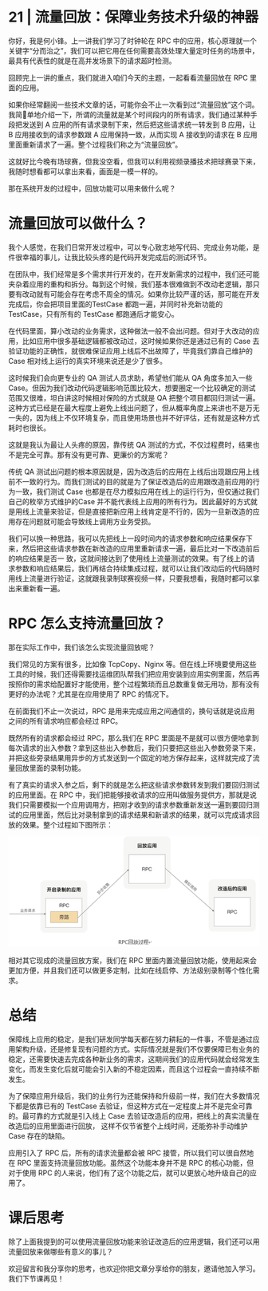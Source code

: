 # 21 | 流量回放：保障业务技术升级的神器

你好，我是何小锋。上一讲我们学习了时钟轮在 RPC 中的应用，核心原理就一个关键字“分而治之”，我们可以把它用在任何需要高效处理大量定时任务的场景中，最具有代表性的就是在高并发场景下的请求超时检测。

回顾完上一讲的重点，我们就进入咱们今天的主题，一起看看流量回放在 RPC 里面的应用。

如果你经常翻阅一些技术文章的话，可能你会不止一次看到过“流量回放”这个词。我简单地介绍一下，所谓的流量就是某个时间段内的所有请求，我们通过某种手段把发送到 A 应用的所有请求录制下来，然后把这些请求统一转发到 B 应用，让 B 应用接收到的请求参数跟 A 应用保持一致，从而实现 A 接收到的请求在 B 应用里面重新请求了一遍。整个过程我们称之为“流量回放”。

这就好比今晚有场球赛，但我没空看，但我可以利用视频录播技术把球赛录下来，我随时想看都可以拿出来看，画面是一模一样的。

那在系统开发的过程中，回放功能可以用来做什么呢？

# 流量回放可以做什么？

我个人感觉，在我们日常开发过程中，可以专心致志地写代码、完成业务功能，是件很幸福的事儿，让我比较头疼的是代码开发完成后的测试环节。

在团队中，我们经常是多个需求并行开发的，在开发新需求的过程中，我们还可能夹杂着应用的重构和拆分。每到这个时候，我们基本很难做到不改动老逻辑，那只要有改动就有可能会存在考虑不周全的情况。如果你比较严谨的话，那可能在开发完成后，你会把项目里面的TestCase 都跑一遍，并同时补充新功能的 TestCase，只有所有的 TestCase 都跑通后才能安心。

在代码里面，算小改动的业务需求，这种做法一般不会出问题。但对于大改动的应用，比如应用中很多基础逻辑都被改动过，这时候如果你还是通过已有的 Case 去验证功能的正确性，就很难保证应用上线后不出故障了，毕竟我们靠自己维护的 Case 相对线上运行的真实环境来说还是少了很多。

这时候我们会向更专业的 QA 测试人员求助，希望他们能从 QA 角度多加入一些 Case。但因为我们改动代码逻辑影响范围比较大，想要圈定一个比较确定的测试范围又很难，坦白讲这时候相对保险的方式就是 QA 把整个项目都回归测试一遍。这种方式已经是在最大程度上避免上线出问题了，但从概率角度上来讲也不是万无一失的，因为线上不仅环境复杂，而且使用场景也并不好评估，还有就是这种方式耗时也很长。

这就是我认为最让人头疼的原因，靠传统 QA 测试的方式，不仅过程费时，结果也不是完全可靠。那有没有更可靠、更廉价的方案呢？

传统 QA 测试出问题的根本原因就是，因为改造后的应用在上线后出现跟应用上线前不一致的行为。而我们测试的目的就是为了保证改造后的应用跟改造前应用的行为一致，我们测试 Case 也都是在尽力模拟应用在线上的运行行为，但仅通过我们自己的枚举方式维护的Case 并不能代表线上应用的所有行为。因此最好的方式就是用线上流量来验证，但是直接把新应用上线肯定是不行的，因为一旦新改造的应用存在问题就可能会导致线上调用方业务受损。

我们可以换一种思路，我可以先把线上一段时间内的请求参数和响应结果保存下来，然后把这些请求参数在新改造的应用里重新请求一遍，最后比对一下改造前后的响应结果是否一 致，这就间接达到了使用线上流量测试的效果。有了线上的请求参数和响应结果后，我们再结合持续集成过程，就可以让我们改动后的代码随时用线上流量进行验证，这就跟我录制球赛视频一样，只要我想看，我随时都可以拿出来重新看一遍。

# RPC 怎么支持流量回放？

那在实际工作中，我们该怎么实现流量回放呢？

我们常见的方案有很多，比如像 TcpCopy、Nginx 等。但在线上环境要使用这些工具的时候，我们还得需要找运维团队帮我们把应用安装到应用实例里面，然后再按照你的需求给配置好才能使用，整个过程繁琐而且总数重复做无用功，那有没有更好的办法呢？尤其是在应用使用了 RPC 的情况下。

在前面我们不止一次说过，RPC 是用来完成应用之间通信的，换句话就是说应用之间的所有请求响应都会经过 RPC。

既然所有的请求都会经过 RPC，那么我们在 RPC 里面是不是就可以很方便地拿到每次请求的出入参数？拿到这些出入参数后，我们只要把这些出入参数旁录下来，并把这些旁录结果用异步的方式发送到一个固定的地方保存起来，这样就完成了流量回放里面的录制功能。

有了真实的请求入参之后，剩下的就是怎么把这些请求参数转发到我们要回归测试的应用里面。在 RPC 中，我们把能够接收请求的应用叫做服务提供方，那就是说我们只需要模拟一个应用调用方，把刚才收到的请求参数重新发送一遍到要回归测试的应用里面，然后比对录制拿到的请求结果和新请求的结果，就可以完成请求回放的效果。整个过程如下图所示：

![image-20220822002801875](21%20%20%E6%B5%81%E9%87%8F%E5%9B%9E%E6%94%BE%EF%BC%9A%E4%BF%9D%E9%9A%9C%E4%B8%9A%E5%8A%A1%E6%8A%80%E6%9C%AF%E5%8D%87%E7%BA%A7%E7%9A%84%E7%A5%9E%E5%99%A8.resource/image-20220822002801875.png)

相对其它现成的流量回放方案，我们在 RPC 里面内置流量回放功能，使用起来会更加方便，并且我们还可以做更多定制，比如在线启停、方法级别录制等个性化需求。

# 总结

保障线上应用的稳定，是我们研发同学每天都在努力耕耘的一件事，不管是通过应用架构升级，还是修复现有问题的方式。实际情况就是我们不仅要保障已有业务的稳定，还需要快速去完成各种新业务的需求，这期间我们的应用代码就会经常发生变化，而发生变化后就可能会引入新的不稳定因素，而且这个过程会一直持续不断发生。

为了保障应用升级后，我们的业务行为还能保持和升级前一样，我们在大多数情况下都是依靠已有的 TestCase 去验证，但这种方式在一定程度上并不是完全可靠的。最可靠的方式就是引入线上 Case 去验证改造后的应用，把线上的真实流量在改造后的应用里面进行回放， 这样不仅节省整个上线时间，还能弥补手动维护 Case 存在的缺陷。

应用引入了 RPC 后，所有的请求流量都会被 RPC 接管，所以我们可以很自然地在 RPC 里面支持流量回放功能。虽然这个功能本身并不是 RPC 的核心功能，但对于使用 RPC 的人来说，他们有了这个功能之后，就可以更放心地升级自己的应用了。

# 课后思考

除了上面我提到的可以使用流量回放功能来验证改造后的应用逻辑，我们还可以用流量回放来做哪些有意义的事儿？

欢迎留言和我分享你的思考，也欢迎你把文章分享给你的朋友，邀请他加入学习。我们下节课再见！